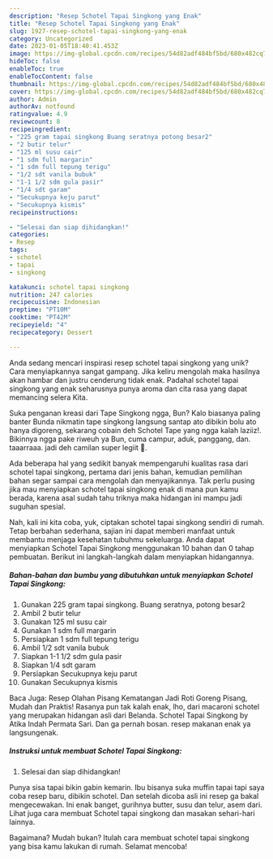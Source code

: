 ```yaml
---
description: "Resep Schotel Tapai Singkong yang Enak"
title: "Resep Schotel Tapai Singkong yang Enak"
slug: 1927-resep-schotel-tapai-singkong-yang-enak
category: Uncategorized
date: 2023-01-05T18:40:41.453Z
image: https://img-global.cpcdn.com/recipes/54d82adf484bf5bd/680x482cq70/schotel-tapai-singkong-foto-resep-utama.jpg
hideToc: false
enableToc: true
enableTocContent: false
thumbnail: https://img-global.cpcdn.com/recipes/54d82adf484bf5bd/680x482cq70/schotel-tapai-singkong-foto-resep-utama.jpg
cover: https://img-global.cpcdn.com/recipes/54d82adf484bf5bd/680x482cq70/schotel-tapai-singkong-foto-resep-utama.jpg
author: Admin
authorAv: notfound
ratingvalue: 4.9
reviewcount: 8
recipeingredient:
- "225 gram tapai singkong Buang seratnya potong besar2"
- "2 butir telur"
- "125 ml susu cair"
- "1 sdm full margarin"
- "1 sdm full tepung terigu"
- "1/2 sdt vanila bubuk"
- "1-1 1/2 sdm gula pasir"
- "1/4 sdt garam"
- "Secukupnya keju parut"
- "Secukupnya kismis"
recipeinstructions:

- "Selesai dan siap dihidangkan!"
categories:
- Resep
tags:
- schotel
- tapai
- singkong

katakunci: schotel tapai singkong 
nutrition: 247 calories
recipecuisine: Indonesian
preptime: "PT10M"
cooktime: "PT42M"
recipeyield: "4"
recipecategory: Dessert

---
```





Anda sedang mencari inspirasi resep schotel tapai singkong yang unik? Cara menyiapkannya sangat gampang. Jika keliru mengolah maka hasilnya akan hambar dan justru cenderung tidak enak. Padahal schotel tapai singkong yang enak seharusnya punya aroma dan cita rasa yang dapat memancing selera Kita.





Suka penganan kreasi dari Tape Singkong ngga, Bun? Kalo biasanya paling banter Bunda nikmatin tape singkong langsung santap ato dibikin bolu ato hanya digoreng, sekarang cobain deh Schotel Tape yang ngga kalah laziiz!. Bikinnya ngga pake riweuh ya Bun, cuma campur, aduk, panggang, dan. taaarraaa. jadi deh camilan super legiit 🤤.

Ada beberapa hal yang sedikit banyak mempengaruhi kualitas rasa dari schotel tapai singkong, pertama dari jenis bahan, kemudian pemilihan bahan segar sampai cara mengolah dan menyajikannya. Tak perlu pusing jika mau menyiapkan schotel tapai singkong enak di mana pun kamu berada, karena asal sudah tahu triknya maka hidangan ini mampu jadi suguhan spesial.






Nah, kali ini kita coba, yuk, ciptakan schotel tapai singkong sendiri di rumah. Tetap berbahan sederhana, sajian ini dapat memberi manfaat untuk membantu menjaga kesehatan tubuhmu sekeluarga. Anda dapat menyiapkan Schotel Tapai Singkong menggunakan 10 bahan dan 0 tahap pembuatan. Berikut ini langkah-langkah dalam menyiapkan hidangannya.

<!--inarticleads1-->

##### Bahan-bahan dan bumbu yang dibutuhkan untuk menyiapkan Schotel Tapai Singkong:

1. Gunakan 225 gram tapai singkong. Buang seratnya, potong besar2
1. Ambil 2 butir telur
1. Gunakan 125 ml susu cair
1. Gunakan 1 sdm full margarin
1. Persiapkan 1 sdm full tepung terigu
1. Ambil 1/2 sdt vanila bubuk
1. Siapkan 1-1 1/2 sdm gula pasir
1. Siapkan 1/4 sdt garam
1. Persiapkan Secukupnya keju parut
1. Gunakan Secukupnya kismis


Baca Juga: Resep Olahan Pisang Kematangan Jadi Roti Goreng Pisang, Mudah dan Praktis! Rasanya pun tak kalah enak, lho, dari macaroni schotel yang merupakan hidangan asli dari Belanda. Schotel Tapai Singkong by Atika Indah Permata Sari. Dan ga pernah bosan. resep makanan enak ya langsungenak. 

<!--inarticleads2-->

##### Instruksi untuk membuat Schotel Tapai Singkong:


1. Selesai dan siap dihidangkan!

Punya sisa tapai bikin gabin kemarin. Ibu bisanya suka muffin tapai tapi saya coba resep baru, dibikin schotel. Dan setelah dicoba asli ini resep ga bakal mengecewakan. Ini enak banget, gurihnya butter, susu dan telur, asem dari. Lihat juga cara membuat Schotel tapai singkong dan masakan sehari-hari lainnya. 

Bagaimana? Mudah bukan? Itulah cara membuat schotel tapai singkong yang bisa kamu lakukan di rumah. Selamat mencoba!
